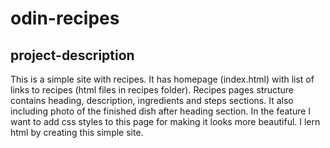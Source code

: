 # odin-recipes
## project-description
This is a simple site with recipes. It has homepage (index.html) with 
list of links to recipes (html files in recipes folder). Recipes pages
structure contains heading, description, ingredients and steps sections.
It also including photo of the finished dish after heading section.
In the feature I want to add css styles to this page for making it looks 
more beautiful.
I lern html by creating this simple site.